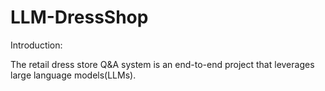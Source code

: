 # LLM-DressShop

Introduction:

 The retail dress store Q&A system is an end-to-end project that leverages large language models(LLMs).


